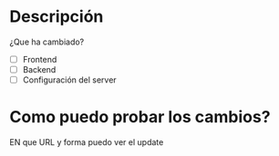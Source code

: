 # Descripción
¿Que ha cambiado?

- [ ] Frontend
- [ ] Backend
- [ ] Configuración del server

# Como puedo probar los cambios?
EN que URL y forma puedo ver el update

